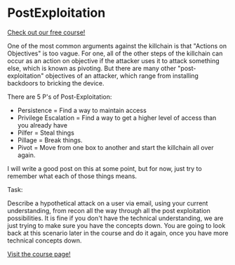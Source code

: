 # PostExploitation

[Check out our free course!](https://academy.hoppersroppers.org/mod/page/view.php?id=899)

One of the most common arguments against the killchain is that "Actions on Objectives" is too vague. For one, all of the other steps of the killchain can occur as an action on objective if the attacker uses it to attack something else, which is known as pivoting. But there are many other "post-exploitation" objectives of an attacker, which range from installing backdoors to bricking the device. 

There are 5 P's of Post-Exploitation:

* Persistence = Find a way to maintain access 
* Privilege Escalation = Find a way to get a higher level of access than you already have
* Pilfer = Steal things
* Pillage = Break things. 
* Pivot = Move from one box to another and start the killchain all over again.

I will write a good post on this at some point, but for now, just try to remember what each of those things means. 

Task: 

Describe a hypothetical attack on a user via email, using your current understanding, from recon all the way through all the post exploitation possibilities. It is fine if you don't have the technical understanding, we are just trying to make sure you have the concepts down. You are going to look back at this scenario later in the course and do it again, once you have more technical concepts down. 


[Visit the course page!](https://academy.hoppersroppers.org/mod/assign/view.php?id=899)
 